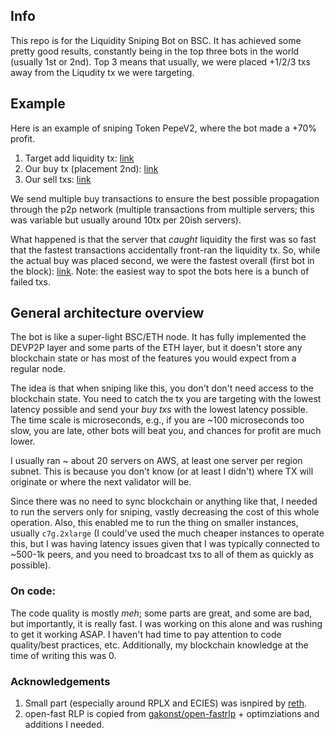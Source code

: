 ## Info

This repo is for the Liquidity Sniping Bot on BSC. It has achieved some pretty good results, constantly being in the top three bots in the world (usually 1st or 2nd). 
Top 3 means that usually, we were placed +1/2/3 txs away from the Liqudity tx we were targeting.

## Example
Here is an example of sniping Token PepeV2, where the bot made a +70% profit.
1. Target add liquidity tx: [link](https://bscscan.com/tx/0x0cf8d7cf02a0059cc6d4c9ebef0d6c9f60d6c8fd2386d8b0c196ffb7773ecf33)
2. Our buy tx (placement 2nd): [link](https://bscscan.com/tx/0x1c891a2b48e9ecd6fd9a77eb2553533d43d1f503ddd5b9d39d781b3cefef5e06)
3. Our sell txs: [link](https://bscscan.com/token/0x08068904d055d5933036b0c4afba400498c662eb?a=0x44f7f6773b6889c9ac013ad63bf2d84a9346387b)

We send multiple buy transactions to ensure the best possible propagation through the p2p network (multiple transactions from multiple servers; this was variable but usually around 10tx per 20ish servers). 

What happened is that the server that _caught_ liquidity the first was so fast that the fastest transactions accidentally front-ran the liquidity tx. So, while the actual buy was placed second, we were the fastest overall (first bot in the block): [link](https://bscscan.com/txs?block=28635021&p=9). 
Note: the easiest way to spot the bots here is a bunch of failed txs. 

## General architecture overview

The bot is like a super-light BSC/ETH node. It has fully implemented the DEVP2P layer and some parts of the ETH layer, but it doesn't store any blockchain state or has most of the features you would expect from a regular node.

The idea is that when sniping like this, you don't don't need access to the blockchain state. You need to catch the tx you are targeting with the lowest latency possible and send your _buy txs_ with the lowest latency possible. The time scale is microseconds, e.g., if you are ~100 microseconds too slow, you are late, other bots will beat you, and chances for profit are much lower. 


I usually ran ~ about 20 servers on AWS, at least one server per region subnet. This is because you don't know (or at least I didn't) where TX will originate or where the next validator will be. 

Since there was no need to sync blockchain or anything like that, I needed to run the servers only for sniping, vastly decreasing the cost of this whole operation. Also, this enabled me to run the thing on smaller instances, usually `c7g.2xlarge` (I could've used the much cheaper instances to operate this, but I was having latency issues given that I was typically connected to ~500-1k peers, and you need to broadcast txs to all of them as quickly as possible).



### On code:
The code quality is mostly _meh_; some parts are great, and some are bad, but importantly, it is really fast. 
I was working on this alone and was rushing to get it working ASAP. I haven't had time to pay attention to code quality/best practices, etc. 
Additionally, my blockchain knowledge at the time of writing this was 0. 

### Acknowledgements
1. Small part (especially around RPLX and ECIES) was isnpired by [reth](https://github.com/paradigmxyz/reth). 
2. open-fast RLP is copied from [gakonst/open-fastrlp](https://github.com/gakonst/open-fastrlp) + optimziations and additions I needed.

 
